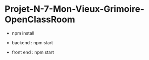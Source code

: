 # Projet-N-7-Mon-Vieux-Grimoire-OpenClassRoom

- npm install

- backend : npm start
- front end : npm start
